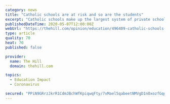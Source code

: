 ```yaml
---
category: news
title: "Catholic schools are at risk and so are the students"
excerpt: "Catholic schools make up the largest system of private schools in this country and they are facing massive closures due to the economic fallout from the coronavirus pandemic."
publishedDateTime: 2020-05-07T12:00:00Z
webUrl: "https://thehill.com/opinion/education/496409-catholic-schools-are-at-risk-and-so-are-the-students"
type: article
quality: 70
heat: 70
published: false

provider:
  name: The Hill
  domain: thehill.com

topics:
  - Education Impact
  - Coronavirus

secured: "PPiN9GRrzJkrR1CdmJBchWfKpiqwqFty/7vMael5qabeetNMVgD1nOxozfGqgY98o0Pr/lixPSGYfK6EVeuQ6IQcLl4ooHc9B7xM7Nk6+r0wG3l0u9l7uzJyEd1ZmloMU8CP6TlKrg9mnBSP1lY+f1BEfe5YKOJgJshhhpqmAuy7Cc3ZJiGaPfo4ZnUxdU8BGZRElEMgHSbgDOVX+n3/nHIrQncJA3EHx3XZtBZkGpuk3pfAlvK4nbbHk4t6bARax7sgWphiWn7ckpUIXV0fWoS1aPBnxbZwUUm/11J/5fuVsEec26fo/XkPdR/NOZMdAtffccM1tsMU+wAoizeIHiA3aeATj/9hX8OoTEiHOiZu3EaC5dCHFvufrBuTLzgHMQRwHRndbqiaikzfMCVZUdylnJXbCFkFfF/A5H3e0UiwfjPGbACfaRLyY7hTnnh27UhSWPhqb+YOA0JSuEHB1QJUWnHaCq8wEMbvduCOr3Y=;lRGrvdqbm8BD4PcMt1sKrQ=="
---
```


